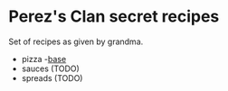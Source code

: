# Perez's Clan secret recipes

Set of recipes as given by grandma.

- pizza
    -[base](./pizzas/base.md)
- sauces (TODO)
- spreads (TODO)

